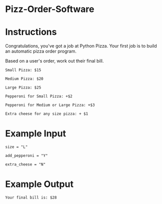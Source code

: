 # Pizz-Order-Software
# Instructions

Congratulations, you've got a job at Python Pizza. Your first job is to build an automatic pizza order program. 

Based on a user's order, work out their final bill. 

```
Small Pizza: $15
```

```
Medium Pizza: $20
```

```
Large Pizza: $25
```

```
Pepperoni for Small Pizza: +$2
```

```
Pepperoni for Medium or Large Pizza: +$3
```

```
Extra cheese for any size pizza: + $1
```

# Example Input

```
size = "L"
```

```
add_pepperoni = "Y"
```

```
extra_cheese = "N"
```

# Example Output

```
Your final bill is: $28
